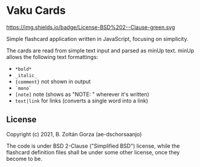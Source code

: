 # Vaku Cards

https://img.shields.io/badge/License-BSD%202--Clause-green.svg

Simple flashcard application written in JavaScript, focusing on simplicity.

The cards are read from simple text input and parsed as minUp text.
minUp allows the following text formattings:

- `*bold*`
- `_italic_`
- `{comment}` not shown in output
- ``` `mono` ```
- `[note]` note (shows as "NOTE: " wherever it's written)
- `text|link` for links (converts a single word into a link)

## License

Copyright (c) 2021, B. Zoltán Gorza (ae-dschorsaanjo)

The code is under BSD 2-Clause ("Simplified BSD") license, while the flashcard
definition files shall be under some other license, once they become to be.
